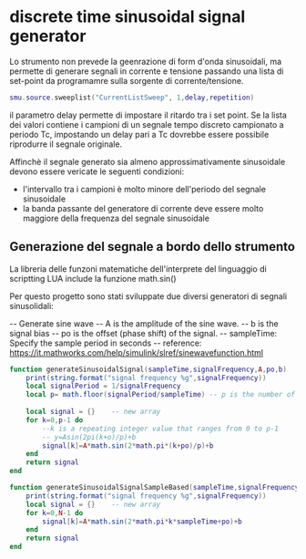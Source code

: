 # discrete time sinusoidal signal generator

Lo strumento non prevede la geenrazione di form d'onda sinusoidali, ma permette di generare segnali in corrente e tensione passando una lista di set-point da programamre sulla sorgente di corrente/tensione.

```lua
smu.source.sweeplist("CurrentListSweep", 1,delay,repetition)
```

il parametro delay permette di impostare il ritardo tra i set point. Se la lista dei valori contiene i campioni di un segnale tempo discreto campionato a periodo Tc, impostando un delay pari a Tc dovrebbe essere possibile riprodurre il segnale originale.

Affinchè il segnale generato sia almeno approssimativamente sinusoidale devono essere vericate le seguenti condizioni:

- l'intervallo tra i campioni è molto minore dell'periodo del segnale sinusoidale
- la banda passante del generatore di corrente deve essere molto maggiore della frequenza del segnale sinusoidale

## Generazione del segnale a bordo dello strumento

La libreria delle funzoni matematiche dell'interprete del linguaggio di scriptting LUA include la funzione math.sin()

Per questo progetto sono stati sviluppate due diversi generatori di segnali sinusolidali:

-- Generate sine wave
-- A is the amplitude of the sine wave.
-- b is the signal bias
-- po is the offset (phase shift) of the signal.
-- sampleTime: Specify the sample period in seconds 
-- reference: https://it.mathworks.com/help/simulink/slref/sinewavefunction.html

```LUA
function generateSinusoidalSignal(sampleTime,signalFrequency,A,po,b)
	print(string.format("signal frequency %g",signalFrequency))
	local signalPeriod = 1/signalFrequency
	local p= math.floor(signalPeriod/sampleTime) -- p is the number of time samples per sine wave period
 
	local signal = {}    -- new array
	for k=0,p-1 do 
		--k is a repeating integer value that ranges from 0 to p-1
		-- y=Asin(2pi(k+o)/p)+b
		signal[k]=A*math.sin(2*math.pi*(k+po)/p)+b
	end
	return signal
end

function generateSinusoidalSignalSampleBased(sampleTime,signalFrequency,N,A,po,b)
	print(string.format("signal frequency %g",signalFrequency))
	local signal = {}    -- new array
	for k=0,N-1 do 
		signal[k]=A*math.sin(2*math.pi*k*sampleTime+po)+b
	end
	return signal
end
```


